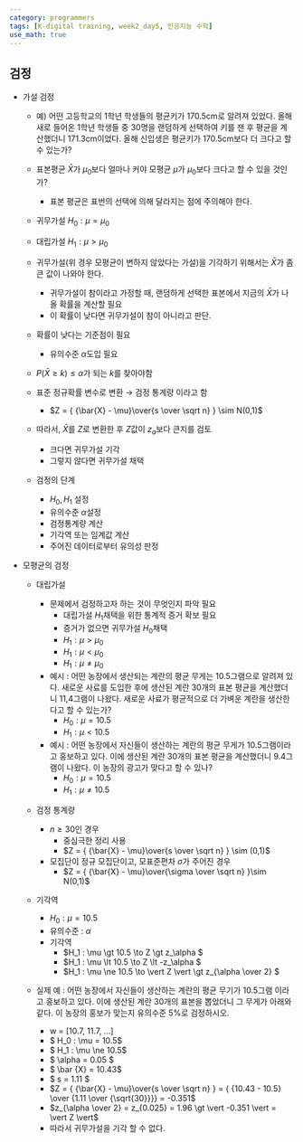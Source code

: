```yaml
---
category: programmers
tags: [K-digital training, week2_day5, 인공지능 수학]
use_math: true
---
```


## 검정

- 가설 검정
    - 예) 어떤 고등학교의 1학년 학생들의 평균키가 170.5cm로 알려져 있었다. 올해 새로 들어온 1학년 학생들 중 30명을 랜덤하게 선택하여 키를 잰 후 평균을 계산했더니 171.3cm이었다. 올해 신입생은 평균키가 170.5cm보다 더 크다고 할 수 있는가?
    -  표본평균 $\bar X$가 $\mu_0$보다 얼마나 커야 모평균 $\mu$가 $\mu_0$보다 크다고 할 수 있을 것인가?
        - 표본 평균은 표번의 선택에 의해 달라지는 점에 주의해야 한다.

    - 귀무가설 $H_0 : \mu = \mu_0$
    - 대립가설 $H_1 : \mu > \mu_0$
    - 귀무가설(위 경우 모평균이 변하지 않았다는 가설)을 기각하기 위해서는 $\bar X$가 좀 큰 값이 나와야 한다.
        - 귀무가설이 참이라고 가정할 때, 랜덤하게 선택한 표본에서 지금의 $\bar X$가 나올 확률을 계산할 필요
        - 이 확률이 낮다면 귀무가설이 참이 아니라고 판단.
    - 확률이 낮다는 기준점이 필요
        - 유의수준 $\alpha$도입 필요
    - $P(\bar{X} \ge k) \le \alpha$가 되는 $k$를 찾아야함
    - 표준 정규확률 변수로 변환 $\to$ 검정 통계량 이라고 함
        - $Z = { {\bar{X} - \mu}\over{s \over \sqrt n} } \sim N(0,1)$
    - 따라서, $\bar X$를 $Z$로 변환한 후 $Z$값이 $z_a$보다 큰지를 검토
        - 크다면 귀무가설 기각
        - 그렇지 않다면 귀무가설 채택
    - 검정의 단계
        - $H_0, H_1$ 설정
        - 유의수준 $\alpha$설정
        - 검정통계량 계산
        - 기각역 또는 임계값 계산
        - 주어진 데이터로부터 유의성 판정

- 모평균의 검정
    - 대립가설
        - 문제에서 검정하고자 하는 것이 무엇인지 파악 필요
            - 대립가설 $H_1$채택을 위한 통계적 증거 확보 필요
            - 증거가 없으면 귀무가설 $H_0$채택
            - $H_1 : \mu \gt \mu_0$
            - $H_1 : \mu \lt \mu_0$
            - $H_1 : \mu \ne \mu_0$
        - 예시 : 어떤 농장에서 생산되는 계란의 평균 무게는 10.5그램으로 알려져 있다. 새로운 사료를 도입한 후에 생산된 계란 30개의 표본 평균을 계산했더니 11,4그램이 나왔다. 새로운 사료가 평균적으로 더 가벼운 계란을 생산한다고 할 수 있는가?
            - $H_0: \mu = 10.5$
            - $H_1: \mu \lt 10.5$
        - 예시 : 어떤 농장에서 자신들이 생산하는 계란의 평균 무게가 10.5그램이라고 홍보하고 있다. 이에 생산된 계란 30개의 표본 평균을 계산했더니 9.4그램이 나왔다. 이 농장의 광고가 맞다고 할 수 있나?
            - $H_0: \mu = 10.5$
            - $H_1: \mu \ne 10.5$

    - 검정 통계량
        - $n \ge 30$인 경우
            - 중심극한 정리 사용
            - $Z = { {\bar{X} - \mu}\over{s \over \sqrt n} } \sim (0,1)$
        - 모집단이 정규 모집단이고, 모표준편차 $\sigma$가 주어진 경우
            - $Z = { {\bar{X} - \mu}\over{\sigma \over \sqrt n} }\sim N(0,1)$

    - 기각역
        - $H_0 : \mu = 10.5$
        - 유의수준 : $\alpha$
        - 기각역
            - $H_1 : \mu \gt 10.5 \to Z \gt z_\alpha $
            - $H_1 : \mu \lt 10.5 \to Z \lt -z_\alpha $
            - $H_1 : \mu \ne 10.5 \to \vert Z \vert \gt z_{\alpha \over 2} $
    
    - 실제 예 : 어떤 농장에서 자신들이 생산하는 계란의 평균 무기가 10.5그램 이라고 홍보하고 있다. 이에 생산된 계란 30개의 표본을 뽑았더니 그 무게가 아래와 같다. 이 농장의 홍보가 맞는지 유의수준 5%로 검정하시오.
        - w = [10.7, 11.7, ...]
        - $ H_0 : \mu = 10.5$
        - $ H_1 : \mu \ne 10.5$
        - $ \alpha = 0.05 $
        - $ \bar {X} = 10.43$
        - $ s = 1.11 $
        - $Z = { {\bar{X} - \mu}\over{s \over \sqrt n} } = { {10.43 - 10.5} \over {1.11 \over {\sqrt{30}}}} = -0.351$
        - $z_{\alpha \over 2} = z_{0.025} = 1.96 \gt \vert -0.351 \vert = \vert Z \vert$
        - 따라서 귀무가설을 기각 할 수 없다.
